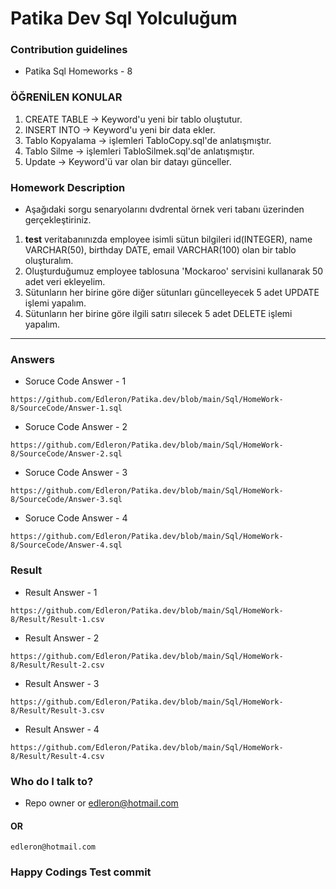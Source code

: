 # Patika Dev Sql Yolculuğum

### Contribution guidelines

* Patika Sql Homeworks - 8

### ÖĞRENİLEN KONULAR
1. CREATE TABLE -> Keyword'u yeni bir tablo oluştutur.
2. INSERT INTO -> Keyword'u yeni bir data ekler.
3. Tablo Kopyalama -> işlemleri TabloCopy.sql'de anlatışmıştır.
4. Tablo Silme -> işlemleri TabloSilmek.sql'de anlatışmıştır.
5. Update -> Keyword'ü var olan bir datayı günceller.

### Homework Description

* Aşağıdaki sorgu senaryolarını dvdrental örnek veri tabanı üzerinden gerçekleştiriniz.

1. **test** veritabanınızda employee isimli sütun bilgileri id(INTEGER), name VARCHAR(50), birthday DATE, email VARCHAR(100) olan bir tablo oluşturalım.
2. Oluşturduğumuz employee tablosuna 'Mockaroo' servisini kullanarak 50 adet veri ekleyelim.
3. Sütunların her birine göre diğer sütunları güncelleyecek 5 adet UPDATE işlemi yapalım.
4. Sütunların her birine göre ilgili satırı silecek 5 adet DELETE işlemi yapalım.

------

### Answers

* Soruce Code Answer - 1
```
https://github.com/Edleron/Patika.dev/blob/main/Sql/HomeWork-8/SourceCode/Answer-1.sql
```

* Soruce Code Answer - 2
```
https://github.com/Edleron/Patika.dev/blob/main/Sql/HomeWork-8/SourceCode/Answer-2.sql
```

* Soruce Code Answer - 3
```
https://github.com/Edleron/Patika.dev/blob/main/Sql/HomeWork-8/SourceCode/Answer-3.sql
```

* Soruce Code Answer - 4
```
https://github.com/Edleron/Patika.dev/blob/main/Sql/HomeWork-8/SourceCode/Answer-4.sql
```


### Result

* Result Answer - 1
```
https://github.com/Edleron/Patika.dev/blob/main/Sql/HomeWork-8/Result/Result-1.csv
```

* Result Answer - 2
```
https://github.com/Edleron/Patika.dev/blob/main/Sql/HomeWork-8/Result/Result-2.csv
```

* Result Answer - 3
```
https://github.com/Edleron/Patika.dev/blob/main/Sql/HomeWork-8/Result/Result-3.csv
```

* Result Answer - 4
```
https://github.com/Edleron/Patika.dev/blob/main/Sql/HomeWork-8/Result/Result-4.csv
```

### Who do I talk to?

* Repo owner or edleron@hotmail.com

#### OR 
``` 
edleron@hotmail.com 
```

### Happy Codings Test commit